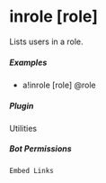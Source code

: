# inrole [role]

Lists users in a role.
			

##### Examples

* a!inrole [role] @role


##### Plugin
Utilities


##### Bot Permissions
`Embed Links`